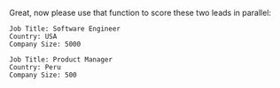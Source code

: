 Great, now please use that function to score these two leads in parallel:

    Job Title: Software Engineer
    Country: USA
    Company Size: 5000

    Job Title: Product Manager
    Country: Peru
    Company Size: 500
